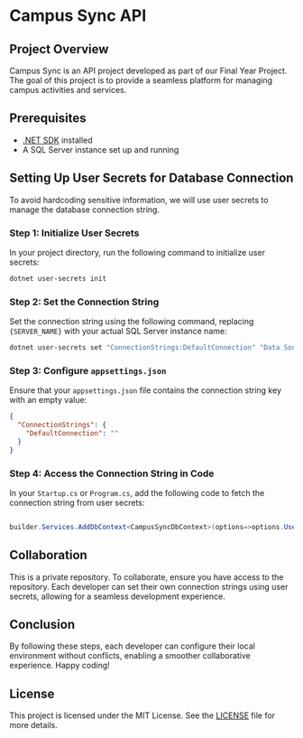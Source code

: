 # Campus Sync API

## Project Overview
Campus Sync is an API project developed as part of our Final Year Project. The goal of this project is to provide a seamless platform for managing campus activities and services.

## Prerequisites
- [.NET SDK](https://dotnet.microsoft.com/download) installed
- A SQL Server instance set up and running

## Setting Up User Secrets for Database Connection

To avoid hardcoding sensitive information, we will use user secrets to manage the database connection string.

### Step 1: Initialize User Secrets
In your project directory, run the following command to initialize user secrets:
```bash
dotnet user-secrets init
```

### Step 2: Set the Connection String
Set the connection string using the following command, replacing `{SERVER_NAME}` with your actual SQL Server instance name:
```bash
dotnet user-secrets set "ConnectionStrings:DefaultConnection" "Data Source={SERVER_NAME};Initial Catalog=CampusSync.APi;Integrated Security=True;Connect Timeout=30;Encrypt=False;TrustServerCertificate=False;ApplicationIntent=ReadWrite;MultiSubnetFailover=False"
```

### Step 3: Configure `appsettings.json`
Ensure that your `appsettings.json` file contains the connection string key with an empty value:
```json
{
  "ConnectionStrings": {
    "DefaultConnection": ""
  }
}
```

### Step 4: Access the Connection String in Code
In your `Startup.cs` or `Program.cs`, add the following code to fetch the connection string from user secrets:
```csharp

builder.Services.AddDbContext<CampusSyncDbContext>(options=>options.UseSqlServer(builder.Configuration.GetConnectionString("DefaultConnection")));
```

## Collaboration
This is a private repository. To collaborate, ensure you have access to the repository. Each developer can set their own connection strings using user secrets, allowing for a seamless development experience.

## Conclusion
By following these steps, each developer can configure their local environment without conflicts, enabling a smoother collaborative experience. Happy coding!

## License
This project is licensed under the MIT License. See the [LICENSE](LICENSE) file for more details.
```
